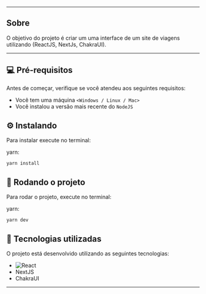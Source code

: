 
---

## Sobre 

O objetivo do projeto é criar um uma interface de um site de viagens utilizando (ReactJS, NextJs, ChakraUI).

--- 


## 💻 Pré-requisitos

Antes de começar, verifique se você atendeu aos seguintes requisitos:
* Você tem uma máquina `<Windows / Linux / Mac>`
* Você instalou a versão mais recente do `NodeJS`


## ⚙️ Instalando

Para instalar execute no terminal:

yarn:
```
yarn install
```

## 🚀 Rodando o projeto

Para rodar o projeto, execute no terminal:

yarn:
```
yarn dev
```

## 🚀 Tecnologias utilizadas

O projeto está desenvolvido utilizando as seguintes tecnologias:
	
- <img src="https://img.shields.io/badge/React-20232A?style=for-the-badge&logo=react&logoColor=61DAFB" alt="React">
- NextJS
- ChakraUI
--- 



